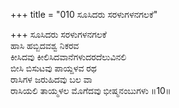 +++
title = "010 ಸೂಸಿದರು ಸರಳುಗಳನಗಲಕೆ"

+++
ಸೂಸಿದರು ಸರಳುಗಳನಗಲಕೆ  
ಹಾಸಿ ಹಬ್ಬಿದವಶ್ವ ನಿಕರವ  
ಕೀಸಿದವು ಕೀಲಿಸಿದವಾನೆಗಳುದರದೆಲುವಿನಲಿ  
ಬೀಸಿ ಬಿಸುಟವು ಪಾಯ್ದಳವ ರಥ  
ರಾಸಿಗಳ ಜರುಹಿದವು ಬಲ ವಾ  
ರಾಸಿಯಲಿ ತಾಯ್ಮಳಲ ಮೊಗೆದವು ಭೀಷ್ಮನಂಬುಗಳು      ॥10॥